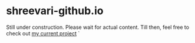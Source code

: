 # shreevari-github.io

Still under construction. Please wait for actual content.
Till then, feel free to check out [my current project](https://github.com/shreevari/Tinderance)
`
